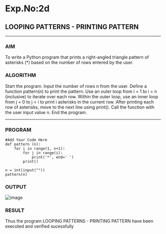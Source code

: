 # Exp.No:2d
## LOOPING PATTERNS - PRINTING PATTERN

---

### AIM  

To write a Python program that prints a right-angled triangle pattern of asterisks (*) based on the number of rows entered by the user.

### ALGORITHM

Start the program.
Input the number of rows n from the user.
Define a function pattern(n) to print the pattern.
Use an outer loop from i = 1 to i = n (inclusive) to iterate over each row.
Within the outer loop, use an inner loop from j = 0 to j < i to print i asterisks in the current row.
After printing each row of asterisks, move to the next line using print().
Call the function with the user input value n.
End the program.

---

### PROGRAM
```
#Add Your Code Here
def pattern (n):
    for i in range(1, n+1):
        for j in range(i):
            print('*', end=' ')
        print()
        
n = int(input(""))        
pattern(n)
```

### OUTPUT
![image](https://github.com/user-attachments/assets/6b18eb68-b93f-40ea-8ab1-805b66a30640)

### RESULT
Thus the program LOOPING PATTERNS - PRINTING PATTERN have been executed and verified sucessfully
